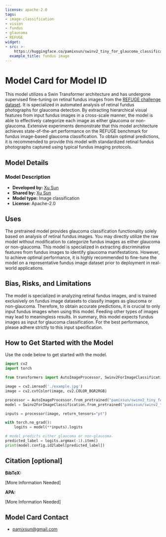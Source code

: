 ```yaml
---
license: apache-2.0
tags:
- image-classification
- vision
- fundus
- glaucoma
- REFUGE
widget:
- src: >-
    https://huggingface.co/pamixsun/swinv2_tiny_for_glaucoma_classification/resolve/main/example.jpg
  example_title: fundus image
---
```

# Model Card for Model ID

<!-- Provide a quick summary of what the model is/does. -->

This model utilizes a Swin Transformer architecture and has undergone supervised fine-tuning on retinal fundus images from the [REFUGE challenge dataset](https://refuge.grand-challenge.org/). 
It is specialized in automated analysis of retinal fundus photographs for glaucoma detection. 
By extracting hierarchical visual features from input fundus images in a cross-scale manner, the model is able to effectively categorize each image as either glaucoma or non-glaucoma. Extensive experiments demonstrate that this model architecture achieves state-of-the-art performance on the REFUGE benchmark for fundus image-based glaucoma classification. 
To obtain optimal predictions, it is recommended to provide this model with standardized retinal fundus photographs captured using typical fundus imaging protocols.

## Model Details

### Model Description

<!-- Provide a longer summary of what this model is. -->

- **Developed by:** [Xu Sun](https://pamixsun.github.io)
- **Shared by:** [Xu Sun](https://pamixsun.github.io)
- **Model type:** Image classification
- **License:** Apache-2.0

## Uses

<!-- Address questions around how the model is intended to be used, including the foreseeable users of the model and those affected by the model. -->

The pretrained model provides glaucoma classification functionality solely based on analysis of retinal fundus images. 
You may directly utilize the raw model without modification to categorize fundus images as either glaucoma or non-glaucoma. 
This model is specialized in extracting discriminative features from fundus images to identify glaucoma manifestations. 
However, to achieve optimal performance, it is highly recommended to fine-tune the model on a representative fundus image dataset prior to deployment in real-world applications.

## Bias, Risks, and Limitations

<!-- This section is meant to convey both technical and sociotechnical limitations. -->

The model is specialized in analyzing retinal fundus images, and is trained exclusively on fundus image datasets to classify images as glaucoma or non-glaucoma. 
Therefore, to obtain accurate predictions, it is crucial to only input fundus images when using this model. 
Feeding other types of images may lead to meaningless results. 
In summary, this model expects fundus images as input for glaucoma classification. 
For the best performance, please adhere strictly to this input specification.

## How to Get Started with the Model

Use the code below to get started with the model.

```python
import cv2
import torch

from transformers import AutoImageProcessor, Swinv2ForImageClassification

image = cv2.imread('./example.jpg')
image = cv2.cvtColor(image, cv2.COLOR_BGR2RGB)

processor = AutoImageProcessor.from_pretrained("pamixsun/swinv2_tiny_for_glaucoma_classification")
model = Swinv2ForImageClassification.from_pretrained("pamixsun/swinv2_tiny_for_glaucoma_classification")

inputs = processor(image, return_tensors="pt")

with torch.no_grad():
    logits = model(**inputs).logits

# model predicts either glaucoma or non-glaucoma.
predicted_label = logits.argmax(-1).item()
print(model.config.id2label[predicted_label])

```

## Citation [optional]

<!-- If there is a paper or blog post introducing the model, the APA and Bibtex information for that should go in this section. -->

**BibTeX:**

[More Information Needed]

**APA:**

[More Information Needed]


## Model Card Contact

- pamixsun@gmail.com